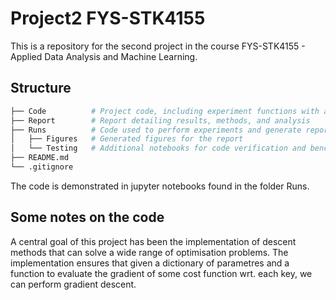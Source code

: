 # Project2 FYS-STK4155

This is a repository for the second project in the course FYS-STK4155 - Applied Data Analysis and Machine Learning.

## Structure

```bash
├── Code          # Project code, including experiment functions with a user-friendly interface
├── Report        # Report detailing results, methods, and analysis
├── Runs          # Code used to perform experiments and generate report figures
│   ├── Figures   # Generated figures for the report
│   └── Testing   # Additional notebooks for code verification and benchmarking
├── README.md
└── .gitignore    
```

The code is demonstrated in jupyter notebooks found in the folder Runs. 

## Some notes on the code

A central goal of this project has been the implementation of descent methods that can solve a wide range of optimisation problems. The implementation ensures that given a dictionary of parametres and a function to evaluate the gradient of some cost function wrt. each key, we can perform gradient descent. 
